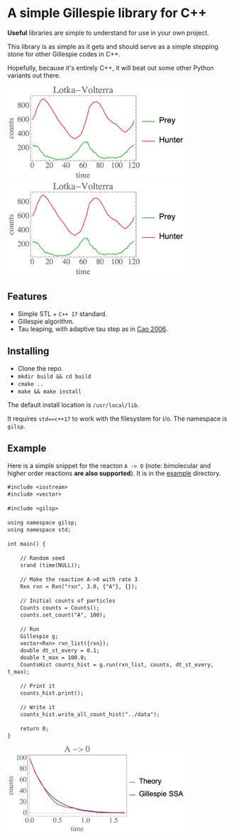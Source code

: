 # A simple Gillespie library for C++

**Useful** libraries are simple to understand for use in your own project.

This library is as simple as it gets and should serve as a simple stepping stone for other Gillespie codes in C++.

Hopefully, because it's entirely C++, it will beat out some other Python variants out there.

<img src="example/mathematica/figure_lotka_volterra.jpg" alt="drawing" width="400"/>
<img src="example/mathematica/figure_lotka_volterra_ave.jpg" alt="drawing" width="400"/>

## Features

* Simple STL + `C++ 17` standard.
* Gillespie algorithm.
* Tau leaping, with adaptive tau step as in [Cao 2006](https://doi.org/10.1063/1.2159468).

## Installing

* Clone the repo.
* `mkdir build && cd build`
* `cmake ..`
* `make && make install`

The default install location is `/usr/local/lib`.

It requires `std==c++17` to work with the filesystem for i/o.
The namespace is `gilsp`.

## Example

Here is a simple snippet for the reacton `A -> 0` (note: bimolecular and higher order reactions **are also supported**). It is in the [example](example) directory.
```
#include <iostream>
#include <vector>

#include <gilsp>

using namespace gilsp;
using namespace std;

int main() {

    // Random seed
    srand (time(NULL));

    // Make the reaction A->0 with rate 3
    Rxn rxn = Rxn("rxn", 3.0, {"A"}, {});

    // Initial counts of particles
    Counts counts = Counts();
    counts.set_count("A", 100);

    // Run
    Gillespie g;
    vector<Rxn> rxn_list({rxn});
    double dt_st_every = 0.1;
    double t_max = 100.0;
    CountsHist counts_hist = g.run(rxn_list, counts, dt_st_every, t_max);

    // Print it
    counts_hist.print();

    // Write it
    counts_hist.write_all_count_hist("../data");

    return 0;
}
```

<img src="example/mathematica/figure.jpg" alt="drawing" width="400"/>